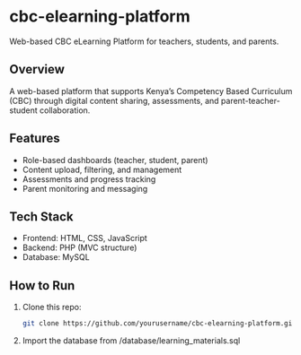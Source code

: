 # cbc-elearning-platform
Web-based CBC eLearning Platform for teachers, students, and parents.
## Overview
A web-based platform that supports Kenya’s Competency Based Curriculum (CBC) through digital content sharing, assessments, and parent-teacher-student collaboration.

## Features
- Role-based dashboards (teacher, student, parent)  
- Content upload, filtering, and management  
- Assessments and progress tracking  
- Parent monitoring and messaging  

## Tech Stack
- Frontend: HTML, CSS, JavaScript  
- Backend: PHP (MVC structure)  
- Database: MySQL  

## How to Run
1. Clone this repo:  
   ```bash
   git clone https://github.com/yourusername/cbc-elearning-platform.git

2. Import the database from /database/learning_materials.sql
